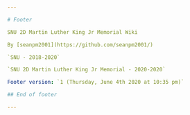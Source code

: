 ```yaml
---

# Footer

SNU 2D Martin Luther King Jr Memorial Wiki

By [seanpm2001](https://github.com/seanpm2001/)

`SNU - 2018-2020`

`SNU 2D Martin Luther King Jr Memorial - 2020-2020`

Footer version: `1 (Thursday, June 4th 2020 at 10:35 pm)`

## End of footer

---
```

